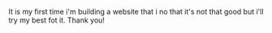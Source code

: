 It is my first time i'm building a website that i no that it's not that good but i'll try my best fot it. Thank you!
